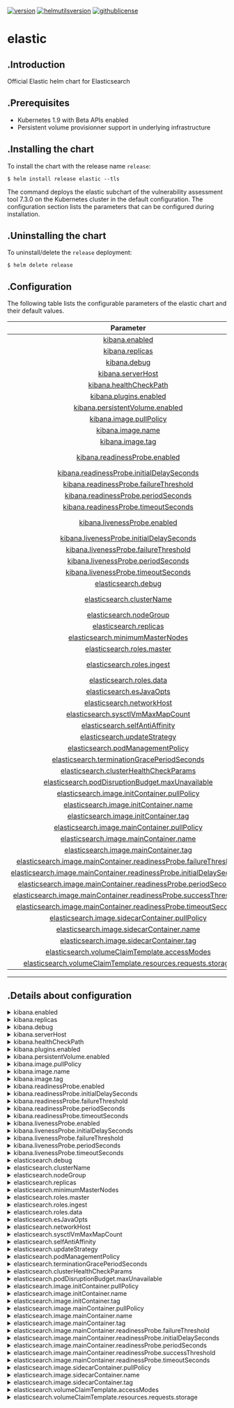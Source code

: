 
[![version](https://img.shields.io/badge/version-7.3.0-brightgreen.svg)](https://shields.io/)  [![helmutilsversion](https://img.shields.io/badge/helmutilsversion-0.1.2-orange.svg)](https://shields.io/)  [![githublicense](https://img.shields.io/badge/license-Apache_2.0-blue.svg)](https://shields.io/)

# elastic

## .Introduction
Official Elastic helm chart for Elasticsearch

## .Prerequisites
- Kubernetes 1.9 with Beta APIs enabled
- Persistent volume provisionner support in underlying infrastructure

## .Installing the chart
To install the chart with the release name `release`:
```console
$ helm install release elastic --tls
```

The command deploys the elastic subchart of the vulnerability assessment tool 7.3.0
on the Kubernetes cluster in the default configuration. The configuration section lists
the parameters that can be configured during installation.

## .Uninstalling the chart
To uninstall/delete the `release` deployment:
```console
$ helm delete release
```

## .Configuration
The following table lists the configurable parameters of the elastic chart and their default values.


| Parameter  |	Description  |	Default |
|:----------:|:-------------:|:--------:|
| <a href='#0'>kibana.enabled</a> |  | `True` |
| <a href='#1'>kibana.replicas</a> | desired number of instances | `1` |
| <a href='#2'>kibana.debug</a> |  | `False` |
| <a href='#3'>kibana.serverHost</a> |  | `0.0.0.0` |
| <a href='#4'>kibana.healthCheckPath</a> |  | `/app/kibana` |
| <a href='#5'>kibana.plugins.enabled</a> |  | `False` |
| <a href='#6'>kibana.persistentVolume.enabled</a> |  | `False` |
| <a href='#7'>kibana.image.pullPolicy</a> | {'Always','IfNotPresent','Never'} | `IfNotPresent` |
| <a href='#8'>kibana.image.name</a> |  | `kibana` |
| <a href='#9'>kibana.image.tag</a> | image tag | `7.3.1` |
| <a href='#10'>kibana.readinessProbe.enabled</a> | boolean to indicate whether or not readinessProbe is activated | `True` |
| <a href='#11'>kibana.readinessProbe.initialDelaySeconds</a> | delay before attempt in seconds | `15` |
| <a href='#12'>kibana.readinessProbe.failureThreshold</a> | attempt amounts before failure | `3` |
| <a href='#13'>kibana.readinessProbe.periodSeconds</a> | period between attempts | `10` |
| <a href='#14'>kibana.readinessProbe.timeoutSeconds</a> | max response timeout | `5` |
| <a href='#15'>kibana.livenessProbe.enabled</a> | boolean to indicate whether or not livenessProbe is activated | `True` |
| <a href='#16'>kibana.livenessProbe.initialDelaySeconds</a> | delay before attempt in seconds | `30` |
| <a href='#17'>kibana.livenessProbe.failureThreshold</a> | attempt amounts before failure | `3` |
| <a href='#18'>kibana.livenessProbe.periodSeconds</a> | period between attempts | `10` |
| <a href='#19'>kibana.livenessProbe.timeoutSeconds</a> | max response timeout | `5` |
| <a href='#20'>elasticsearch.debug</a> |  | `False` |
| <a href='#21'>elasticsearch.clusterName</a> | Name for the elasticsearch cluster | `elasticsearch` |
| <a href='#22'>elasticsearch.nodeGroup</a> |  | `master` |
| <a href='#23'>elasticsearch.replicas</a> | desired number of instances | `3` |
| <a href='#24'>elasticsearch.minimumMasterNodes</a> |  | `2` |
| <a href='#25'>elasticsearch.roles.master</a> | controls the cluster | `true` |
| <a href='#26'>elasticsearch.roles.ingest</a> | accessible endpoints for 'external' resources | `true` |
| <a href='#27'>elasticsearch.roles.data</a> | storage node | `true` |
| <a href='#28'>elasticsearch.esJavaOpts</a> |  | `-Xmx1g -Xms1g` |
| <a href='#29'>elasticsearch.networkHost</a> |  | `0.0.0.0` |
| <a href='#30'>elasticsearch.sysctlVmMaxMapCount</a> |  | `262144` |
| <a href='#31'>elasticsearch.selfAntiAffinity</a> |  | `100` |
| <a href='#32'>elasticsearch.updateStrategy</a> |  | `RollingUpdate` |
| <a href='#33'>elasticsearch.podManagementPolicy</a> |  | `Parallel` |
| <a href='#34'>elasticsearch.terminationGracePeriodSeconds</a> |  | `120` |
| <a href='#35'>elasticsearch.clusterHealthCheckParams</a> |  | `wait_for_status=green&timeout=1s` |
| <a href='#36'>elasticsearch.podDisruptionBudget.maxUnavailable</a> |  | `1` |
| <a href='#37'>elasticsearch.image.initContainer.pullPolicy</a> | {'Always','IfNotPresent','Never'} | `IfNotPresent` |
| <a href='#38'>elasticsearch.image.initContainer.name</a> |  | `busybox` |
| <a href='#39'>elasticsearch.image.initContainer.tag</a> | image tag | `1.31.0` |
| <a href='#40'>elasticsearch.image.mainContainer.pullPolicy</a> | {'Always','IfNotPresent','Never'} | `IfNotPresent` |
| <a href='#41'>elasticsearch.image.mainContainer.name</a> |  | `elasticsearch` |
| <a href='#42'>elasticsearch.image.mainContainer.tag</a> | image tag | `7.3.1` |
| <a href='#43'>elasticsearch.image.mainContainer.readinessProbe.failureThreshold</a> | attempt amounts before failure | `3` |
| <a href='#44'>elasticsearch.image.mainContainer.readinessProbe.initialDelaySeconds</a> | delay before attempt in seconds | `10` |
| <a href='#45'>elasticsearch.image.mainContainer.readinessProbe.periodSeconds</a> | period between attempts | `10` |
| <a href='#46'>elasticsearch.image.mainContainer.readinessProbe.successThreshold</a> |  | `3` |
| <a href='#47'>elasticsearch.image.mainContainer.readinessProbe.timeoutSeconds</a> | max response timeout | `5` |
| <a href='#48'>elasticsearch.image.sidecarContainer.pullPolicy</a> | {'Always','IfNotPresent','Never'} | `IfNotPresent` |
| <a href='#49'>elasticsearch.image.sidecarContainer.name</a> |  | `elasticsearch` |
| <a href='#50'>elasticsearch.image.sidecarContainer.tag</a> | image tag | `7.3.1` |
| <a href='#51'>elasticsearch.volumeClaimTemplate.accessModes</a> | PVC accessModes | `['ReadWriteOnce']` |
| <a href='#52'>elasticsearch.volumeClaimTemplate.resources.requests.storage</a> |  | `40Gi` |

---
## .Details about configuration
<details closed><summary><a id='0'>kibana.enabled</a></summary>

        - description: 
        - default: True
<a href="#configuration" style="color:grey">Back to configurations</a>
</details>
        
<details closed><summary><a id='1'>kibana.replicas</a></summary>

        - description: desired number of instances
        - default: 1
<a href="#configuration" style="color:grey">Back to configurations</a>
</details>
        
<details closed><summary><a id='2'>kibana.debug</a></summary>

        - description: 
        - default: False
<a href="#configuration" style="color:grey">Back to configurations</a>
</details>
        
<details closed><summary><a id='3'>kibana.serverHost</a></summary>

        - description: 
        - default: 0.0.0.0
<a href="#configuration" style="color:grey">Back to configurations</a>
</details>
        
<details closed><summary><a id='4'>kibana.healthCheckPath</a></summary>

        - description: 
        - default: /app/kibana
<a href="#configuration" style="color:grey">Back to configurations</a>
</details>
        
<details closed><summary><a id='5'>kibana.plugins.enabled</a></summary>

        - description: 
        - default: False
<a href="#configuration" style="color:grey">Back to configurations</a>
</details>
        
<details closed><summary><a id='6'>kibana.persistentVolume.enabled</a></summary>

        - description: 
        - default: False
<a href="#configuration" style="color:grey">Back to configurations</a>
</details>
        
<details closed><summary><a id='7'>kibana.image.pullPolicy</a></summary>

        - description: {'Always','IfNotPresent','Never'}
        - default: IfNotPresent
<a href="#configuration" style="color:grey">Back to configurations</a>
</details>
        
<details closed><summary><a id='8'>kibana.image.name</a></summary>

        - description: 
        - default: kibana
<a href="#configuration" style="color:grey">Back to configurations</a>
</details>
        
<details closed><summary><a id='9'>kibana.image.tag</a></summary>

        - description: image tag
        - default: 7.3.1
<a href="#configuration" style="color:grey">Back to configurations</a>
</details>
        
<details closed><summary><a id='10'>kibana.readinessProbe.enabled</a></summary>

        - description: boolean to indicate whether or not readinessProbe is activated
        - default: True
<a href="#configuration" style="color:grey">Back to configurations</a>
</details>
        
<details closed><summary><a id='11'>kibana.readinessProbe.initialDelaySeconds</a></summary>

        - description: delay before attempt in seconds
        - default: 15
<a href="#configuration" style="color:grey">Back to configurations</a>
</details>
        
<details closed><summary><a id='12'>kibana.readinessProbe.failureThreshold</a></summary>

        - description: attempt amounts before failure
        - default: 3
<a href="#configuration" style="color:grey">Back to configurations</a>
</details>
        
<details closed><summary><a id='13'>kibana.readinessProbe.periodSeconds</a></summary>

        - description: period between attempts
        - default: 10
<a href="#configuration" style="color:grey">Back to configurations</a>
</details>
        
<details closed><summary><a id='14'>kibana.readinessProbe.timeoutSeconds</a></summary>

        - description: max response timeout
        - default: 5
<a href="#configuration" style="color:grey">Back to configurations</a>
</details>
        
<details closed><summary><a id='15'>kibana.livenessProbe.enabled</a></summary>

        - description: boolean to indicate whether or not livenessProbe is activated
        - default: True
<a href="#configuration" style="color:grey">Back to configurations</a>
</details>
        
<details closed><summary><a id='16'>kibana.livenessProbe.initialDelaySeconds</a></summary>

        - description: delay before attempt in seconds
        - default: 30
<a href="#configuration" style="color:grey">Back to configurations</a>
</details>
        
<details closed><summary><a id='17'>kibana.livenessProbe.failureThreshold</a></summary>

        - description: attempt amounts before failure
        - default: 3
<a href="#configuration" style="color:grey">Back to configurations</a>
</details>
        
<details closed><summary><a id='18'>kibana.livenessProbe.periodSeconds</a></summary>

        - description: period between attempts
        - default: 10
<a href="#configuration" style="color:grey">Back to configurations</a>
</details>
        
<details closed><summary><a id='19'>kibana.livenessProbe.timeoutSeconds</a></summary>

        - description: max response timeout
        - default: 5
<a href="#configuration" style="color:grey">Back to configurations</a>
</details>
        
<details closed><summary><a id='20'>elasticsearch.debug</a></summary>

        - description: 
        - default: False
<a href="#configuration" style="color:grey">Back to configurations</a>
</details>
        
<details closed><summary><a id='21'>elasticsearch.clusterName</a></summary>

        - description: Name for the elasticsearch cluster
        - default: elasticsearch
<a href="#configuration" style="color:grey">Back to configurations</a>
</details>
        
<details closed><summary><a id='22'>elasticsearch.nodeGroup</a></summary>

        - description: 
        - default: master
<a href="#configuration" style="color:grey">Back to configurations</a>
</details>
        
<details closed><summary><a id='23'>elasticsearch.replicas</a></summary>

        - description: desired number of instances
        - default: 3
<a href="#configuration" style="color:grey">Back to configurations</a>
</details>
        
<details closed><summary><a id='24'>elasticsearch.minimumMasterNodes</a></summary>

        - description: 
        - default: 2
<a href="#configuration" style="color:grey">Back to configurations</a>
</details>
        
<details closed><summary><a id='25'>elasticsearch.roles.master</a></summary>

        - description: controls the cluster
        - default: true
<a href="#configuration" style="color:grey">Back to configurations</a>
</details>
        
<details closed><summary><a id='26'>elasticsearch.roles.ingest</a></summary>

        - description: accessible endpoints for 'external' resources
        - default: true
<a href="#configuration" style="color:grey">Back to configurations</a>
</details>
        
<details closed><summary><a id='27'>elasticsearch.roles.data</a></summary>

        - description: storage node
        - default: true
<a href="#configuration" style="color:grey">Back to configurations</a>
</details>
        
<details closed><summary><a id='28'>elasticsearch.esJavaOpts</a></summary>

        - description: 
        - default: -Xmx1g -Xms1g
<a href="#configuration" style="color:grey">Back to configurations</a>
</details>
        
<details closed><summary><a id='29'>elasticsearch.networkHost</a></summary>

        - description: 
        - default: 0.0.0.0
<a href="#configuration" style="color:grey">Back to configurations</a>
</details>
        
<details closed><summary><a id='30'>elasticsearch.sysctlVmMaxMapCount</a></summary>

        - description: 
        - default: 262144
<a href="#configuration" style="color:grey">Back to configurations</a>
</details>
        
<details closed><summary><a id='31'>elasticsearch.selfAntiAffinity</a></summary>

        - description: 
        - default: 100
<a href="#configuration" style="color:grey">Back to configurations</a>
</details>
        
<details closed><summary><a id='32'>elasticsearch.updateStrategy</a></summary>

        - description: 
        - default: RollingUpdate
<a href="#configuration" style="color:grey">Back to configurations</a>
</details>
        
<details closed><summary><a id='33'>elasticsearch.podManagementPolicy</a></summary>

        - description: 
        - default: Parallel
<a href="#configuration" style="color:grey">Back to configurations</a>
</details>
        
<details closed><summary><a id='34'>elasticsearch.terminationGracePeriodSeconds</a></summary>

        - description: 
        - default: 120
<a href="#configuration" style="color:grey">Back to configurations</a>
</details>
        
<details closed><summary><a id='35'>elasticsearch.clusterHealthCheckParams</a></summary>

        - description: 
        - default: wait_for_status=green&timeout=1s
<a href="#configuration" style="color:grey">Back to configurations</a>
</details>
        
<details closed><summary><a id='36'>elasticsearch.podDisruptionBudget.maxUnavailable</a></summary>

        - description: 
        - default: 1
<a href="#configuration" style="color:grey">Back to configurations</a>
</details>
        
<details closed><summary><a id='37'>elasticsearch.image.initContainer.pullPolicy</a></summary>

        - description: {'Always','IfNotPresent','Never'}
        - default: IfNotPresent
<a href="#configuration" style="color:grey">Back to configurations</a>
</details>
        
<details closed><summary><a id='38'>elasticsearch.image.initContainer.name</a></summary>

        - description: 
        - default: busybox
<a href="#configuration" style="color:grey">Back to configurations</a>
</details>
        
<details closed><summary><a id='39'>elasticsearch.image.initContainer.tag</a></summary>

        - description: image tag
        - default: 1.31.0
<a href="#configuration" style="color:grey">Back to configurations</a>
</details>
        
<details closed><summary><a id='40'>elasticsearch.image.mainContainer.pullPolicy</a></summary>

        - description: {'Always','IfNotPresent','Never'}
        - default: IfNotPresent
<a href="#configuration" style="color:grey">Back to configurations</a>
</details>
        
<details closed><summary><a id='41'>elasticsearch.image.mainContainer.name</a></summary>

        - description: 
        - default: elasticsearch
<a href="#configuration" style="color:grey">Back to configurations</a>
</details>
        
<details closed><summary><a id='42'>elasticsearch.image.mainContainer.tag</a></summary>

        - description: image tag
        - default: 7.3.1
<a href="#configuration" style="color:grey">Back to configurations</a>
</details>
        
<details closed><summary><a id='43'>elasticsearch.image.mainContainer.readinessProbe.failureThreshold</a></summary>

        - description: attempt amounts before failure
        - default: 3
<a href="#configuration" style="color:grey">Back to configurations</a>
</details>
        
<details closed><summary><a id='44'>elasticsearch.image.mainContainer.readinessProbe.initialDelaySeconds</a></summary>

        - description: delay before attempt in seconds
        - default: 10
<a href="#configuration" style="color:grey">Back to configurations</a>
</details>
        
<details closed><summary><a id='45'>elasticsearch.image.mainContainer.readinessProbe.periodSeconds</a></summary>

        - description: period between attempts
        - default: 10
<a href="#configuration" style="color:grey">Back to configurations</a>
</details>
        
<details closed><summary><a id='46'>elasticsearch.image.mainContainer.readinessProbe.successThreshold</a></summary>

        - description: 
        - default: 3
<a href="#configuration" style="color:grey">Back to configurations</a>
</details>
        
<details closed><summary><a id='47'>elasticsearch.image.mainContainer.readinessProbe.timeoutSeconds</a></summary>

        - description: max response timeout
        - default: 5
<a href="#configuration" style="color:grey">Back to configurations</a>
</details>
        
<details closed><summary><a id='48'>elasticsearch.image.sidecarContainer.pullPolicy</a></summary>

        - description: {'Always','IfNotPresent','Never'}
        - default: IfNotPresent
<a href="#configuration" style="color:grey">Back to configurations</a>
</details>
        
<details closed><summary><a id='49'>elasticsearch.image.sidecarContainer.name</a></summary>

        - description: 
        - default: elasticsearch
<a href="#configuration" style="color:grey">Back to configurations</a>
</details>
        
<details closed><summary><a id='50'>elasticsearch.image.sidecarContainer.tag</a></summary>

        - description: image tag
        - default: 7.3.1
<a href="#configuration" style="color:grey">Back to configurations</a>
</details>
        
<details closed><summary><a id='51'>elasticsearch.volumeClaimTemplate.accessModes</a></summary>

        - description: PVC accessModes
        - default: ['ReadWriteOnce']
<a href="#configuration" style="color:grey">Back to configurations</a>
</details>
        
<details closed><summary><a id='52'>elasticsearch.volumeClaimTemplate.resources.requests.storage</a></summary>

        - description: 
        - default: 40Gi
<a href="#configuration" style="color:grey">Back to configurations</a>
</details>
        